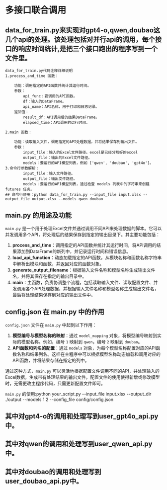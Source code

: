 # 多接口联合调用

## data_for_train.py来实现对gpt4-o,qwen,doubao这几个api的处理。该处理包括对并行api的调用，每个接口的响应时间统计,是把三个接口跑出的程序写到一个文件里。

    data_for_train.py代码注释详细说明
    1.process_and_time 函数：
    
        功能：调用指定的API函数并统计其运行时间。
        参数：
            api_func：要调用的API函数。
            df：输入的DataFrame。
            api_name：API名称，用于打印和日志记录。
        返回值：
            result_df：API调用后的结果DataFrame。
            elapsed_time：API调用的运行时间。

    2.main 函数：
    
        功能：读取输入文件，调用指定的API处理数据，并将结果保存到输出文件。
        参数：
            input_file：输入的Excel文件路径。excel是已经分割好的excel
            output_file：输出的Excel文件路径。
            models：要运行的API模型列表，例如 ['qwen', 'doubao', 'gpt4o']。
    3.命令行参数解析：
            input_file：输入文件路径。
            output_file：输出文件路径。
            models：要运行的API模型列表，通过检查 models 列表中的字符串来创建 futures 任务。
    ## 命令行使用：python data_for_train.py --input_file input.xlsx --output_file output.xlsx --models qwen doubao


## main.py 的用途及功能

`main.py` 是一个用于处理Excel文件并通过调用不同API来处理数据的脚本。它可以并发调用多个API，将处理后的结果保存到指定的输出目录下。其主要功能包括：

1. **process_and_time**：调用指定的API函数并统计其运行时间，将API调用的结果添加到DataFrame的新列中，并记录运行时间和错误信息。
2. **load_api_function**：动态加载指定的API函数，从模块名称和函数名称字符串中解析出模块和函数，并返回对应的函数对象。
3. **generate_output_filename**：根据输入文件名称和模型名称生成输出文件名，并将其保存在指定的输出目录中。
4. **main**：主函数，负责协调整个流程，包括读取输入文件、读取配置文件、并发调用各个API处理数据，并根据输入文件名称和模型名称生成输出文件名，最后将处理结果保存到对应的输出文件中。

## config.json 在 main.py 中的作用

`config.json` 文件在 `main.py` 中起到以下作用：

1. **模型编号与模型名称的映射**：通过 `model_mapping` 对象，将模型编号映射到实际的模型名称。例如，编号 `1` 映射到 `qwen`，编号 `2` 映射到 `doubao`。
2. **API函数和列名的配置**：通过 `models` 对象，为每个模型名称配置对应的API函数名称和结果列名。这样在主程序中可以根据模型名称动态加载和调用对应的API函数，并将结果存储在指定的列中。

通过这种方式，`main.py` 可以灵活地根据配置文件调用不同的API，并处理输入的Excel数据，生成带有处理结果的输出文件。配置文件的使用使得新增或修改模型时，无需更改主程序代码，只需更新配置文件即可。

`main.py` 的使用:python your_script.py --input_file input.xlsx --output_dir ./output --models 1 2 --config_file config/config.json



## 其中对gpt4-o的调用和处理写到user_gpt4o_api.py中。

## 其中对qwen的调用和处理写到user_qwen_api.py中。

## 其中对doubao的调用和处理写到user_doubao_api.py中。

